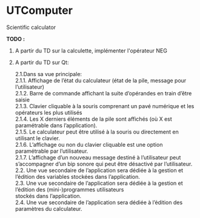 # UTComputer
Scientific calculator

__TODO :__

  1. A partir du TD sur la calculette, implémenter l'opérateur NEG
  
  2. A partir du TD sur Qt:
  
      2.1.Dans sa vue principale:  
          2.1.1. Affichage de l’état du calculateur (état de la pile, message pour l’utilisateur)  
          2.1.2. Barre de commande affichant la suite d’opérandes en train d’être saisie  
          2.1.3. Clavier cliquable à la souris comprenant un pavé numérique et les opérateurs les plus utilisés  
          2.1.4. Les X derniers éléments de la pile sont affichés (où X est paramétrable dans l’application).  
          2.1.5. Le calculateur peut être utilisé à la souris ou directement en utilisant le clavier.  
          2.1.6. L’affichage ou non du clavier cliquable est une option paramétrable par l’utilisateur.  
          2.1.7. L’affichage d’un nouveau message destiné à l’utilisateur peut s’accompagner d’un bip sonore qui peut être
                 désactivé par l’utilisateur.  
      2.2. Une vue secondaire de l’application sera dédiée à la gestion et l’édition des variables stockées dans l’application.  
      2.3. Une vue secondaire de l’application sera dédiée à la gestion et l’édition des (mini-)programmes utilisateurs  
          stockés dans l’application.  
      2.4. Une vue secondaire de l’application sera dédiée à l’édition des paramètres du calculateur.
